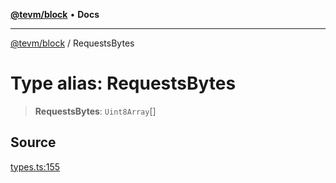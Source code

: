 [**@tevm/block**](../README.md) • **Docs**

***

[@tevm/block](../globals.md) / RequestsBytes

# Type alias: RequestsBytes

> **RequestsBytes**: `Uint8Array`[]

## Source

[types.ts:155](https://github.com/evmts/tevm-monorepo/blob/main/packages/block/src/types.ts#L155)

